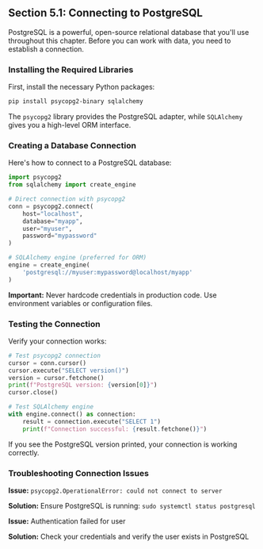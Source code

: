 ## Section 5.1: Connecting to PostgreSQL

PostgreSQL is a powerful, open-source relational database that you'll use throughout this chapter. Before you can work with data, you need to establish a connection.

### Installing the Required Libraries

First, install the necessary Python packages:

```bash
pip install psycopg2-binary sqlalchemy
```

The `psycopg2` library provides the PostgreSQL adapter, while `SQLAlchemy` gives you a high-level ORM interface.

### Creating a Database Connection

Here's how to connect to a PostgreSQL database:

```python
import psycopg2
from sqlalchemy import create_engine

# Direct connection with psycopg2
conn = psycopg2.connect(
    host="localhost",
    database="myapp",
    user="myuser",
    password="mypassword"
)

# SQLAlchemy engine (preferred for ORM)
engine = create_engine(
    'postgresql://myuser:mypassword@localhost/myapp'
)
```

**Important:** Never hardcode credentials in production code. Use environment variables or configuration files.

### Testing the Connection

Verify your connection works:

```python
# Test psycopg2 connection
cursor = conn.cursor()
cursor.execute("SELECT version()")
version = cursor.fetchone()
print(f"PostgreSQL version: {version[0]}")
cursor.close()

# Test SQLAlchemy engine
with engine.connect() as connection:
    result = connection.execute("SELECT 1")
    print(f"Connection successful: {result.fetchone()}")
```

If you see the PostgreSQL version printed, your connection is working correctly.

### Troubleshooting Connection Issues

**Issue:** `psycopg2.OperationalError: could not connect to server`

**Solution:** Ensure PostgreSQL is running: `sudo systemctl status postgresql`

**Issue:** Authentication failed for user

**Solution:** Check your credentials and verify the user exists in PostgreSQL
